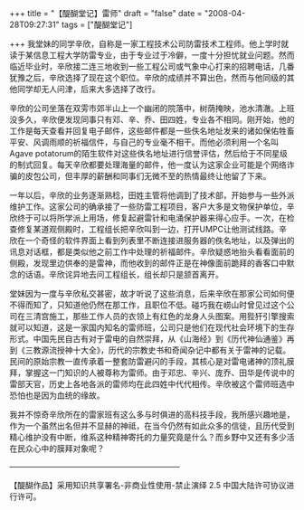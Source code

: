 +++
title = "【醍醐堂记】雷师"
draft = "false"
date = "2008-04-28T09:27:31"
tags = ["醍醐堂记"]



+++
我堂妹的同学辛欣，自称是一家工程技术公司防雷技术工程师。他上学时就读于某信息工程大学防雷专业，由于专业过于冷僻，一度十分担忧就业问题。然而临近毕业时，辛欣接二连三地收到一些工程公司或气象中心打来的招聘电话，几番犹豫之后，辛欣选择了现在这个职位。辛欣的成绩并不算出色，然而与他同级的其他同学却无人问津，后来大多选择了改行。
  
辛欣的公司坐落在双雱市郊半山上一个幽闭的院落中，树荫掩映，池水清澈。上班没多久，辛欣便发现同事只有邓、辛、乔、田四姓，专业各不相同。刚开始，他的工作是每天查看并回复电子邮件，这些邮件都是一些佚名地址发来的诸如保佑牲畜平安、风调雨顺的祈福信件，与自己的专业毫不相干。而他必须利用一个名叫 Agave potatorum的陌生软件对这些佚名地址进行信誉评估，然后给于不同星级的制式回复。每天辛欣都要处理海量的邮件，他一度认为这家企业可能是个网络诈骗的皮包公司，但丰厚的薪酬和同事们无微不至的热情最终让他留了下来。
  
一年以后，辛欣的业务逐渐熟稔，田姓主管将他调到了技术部，开始参与一些外派维护工作。这家公司的确承接了一些防雷工程项目，客户大多是文物保护单位，辛欣终于可以将所学派上用场，修复起避雷针和电涌保护器来得心应手。一次，在检查修复某道观侧殿时，工程组长把辛欣叫到一边，打开UMPC让他测试线路。辛欣在一个奇怪的软件界面上看到列表里不断连接进服务器的佚名地址，以及弹出的讯息对话框，都是类似他之前工作中处理的祈福邮件。辛欣疑惑地抬头看看面前的侧殿，发现里边供奉的是雷神，而他收到的邮件正是在神像面前跪拜的香客口中默念的话语。辛欣诧异地去问工程组长，组长却只是颔首离开。
  
堂妹因为一度与辛欣私交甚密，故才听说了这些消息，后来辛欣在那家公司如何便不得而知了，只知道他仍然在那工作，且职位不低。碰巧我在崂山时曾见过这个公司在三清宫施工，那些工作人员的衣领上有红色的龙身人头图案。用狴犴引擎搜索就可以知道，这是一家国内知名的雷师班，公司只是他们在现代社会环境下的生存形式。中国先民自古有对于雷电的自然崇拜，从《山海经》到《历代神仙通鉴》再到《三教源流授神十大全》，历代的宗教史书和奇闻杂记中都有关于雷神的记载。民间的原始宗教一直传承着一整套防雷避闪的手段，其核心是对雷电诸神的顶礼膜拜，掌握这一门知识的人被尊称为雷师。由于邓忠、辛兴、庞乔、田华是传说中的雷部天官，历史上各地各派的雷师均在此四姓中代代相传。辛欣被这个雷师班选中恐怕也是因为血统的缘故。
  
我并不惊奇辛欣所在的雷家班有这么多与时俱进的高科技手段，我所感兴趣地是，作为一个虽然出名但并不显赫的神祗，在当今仍然有如此众多的信徒，且历代受到精心维护没有中断，维系这种精神寄托的力量究竟是什么？而乡野中又还有多少活在民众心中的膜拜对象呢？
  
&#8212;&#8212;&#8212;&#8212;&#8212;&#8212;&#8212;&#8212;&#8212;&#8212;&#8212;&#8212;&#8212;&#8212;&#8212;&#8212;&#8212;&#8212;&#8212;&#8212;&#8212;&#8211;
  

  
【醍醐作品】采用知识共享署名-非商业性使用-禁止演绎 2.5 中国大陆许可协议进行许可。